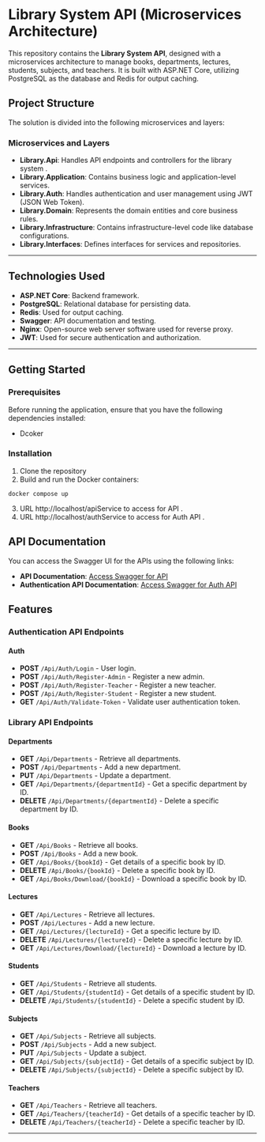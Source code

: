 # Library System API (Microservices Architecture)

This repository contains the **Library System API**, designed with a microservices architecture to manage books, departments, lectures, students, subjects, and teachers. It is built with ASP.NET Core, utilizing PostgreSQL as the database and Redis for output caching.

## Project Structure

The solution is divided into the following microservices and layers: 

### Microservices and Layers

- **Library.Api**: Handles API endpoints and controllers for the library system . 
- **Library.Application**: Contains business logic and application-level services.
- **Library.Auth**: Handles authentication and user management using JWT (JSON Web Token).
- **Library.Domain**: Represents the domain entities and core business rules.
- **Library.Infrastructure**: Contains infrastructure-level code like database configurations.
- **Library.Interfaces**: Defines interfaces for services and repositories.
---


## Technologies Used

- **ASP.NET Core**: Backend framework.
- **PostgreSQL**: Relational database for persisting data.
- **Redis**: Used for output caching.
- **Swagger**: API documentation and testing.
- **Nginx**: Open-source web server software used for reverse proxy.
- **JWT**: Used for secure authentication and authorization.

---

## Getting Started

### Prerequisites

Before running the application, ensure that you have the following dependencies installed:

- Dcoker 

### Installation

1. Clone the repository
2. Build and run the Docker containers:
```docker
docker compose up
```
3. URL http://localhost/apiService to access for API .
5. URL http://localhost/authService to access for Auth API .

## API Documentation

You can access the Swagger UI for the APIs using the following links:

- **API Documentation**: [Access Swagger for API](http://localhost:5253/swagger/index.html)
- **Authentication API Documentation**: [Access Swagger for Auth API](http://localhost:5202/swagger/index.html)


## Features

### Authentication API Endpoints

#### Auth
- **POST** `/Api/Auth/Login` - User login.  
- **POST** `/Api/Auth/Register-Admin` - Register a new admin.  
- **POST** `/Api/Auth/Register-Teacher` - Register a new teacher.  
- **POST** `/Api/Auth/Register-Student` - Register a new student.  
- **GET** `/Api/Auth/Validate-Token` - Validate user authentication token.

### Library API Endpoints

#### Departments
- **GET** `/Api/Departments` - Retrieve all departments.  
- **POST** `/Api/Departments` - Add a new department.  
- **PUT** `/Api/Departments` - Update a department.  
- **GET** `/Api/Departments/{departmentId}` - Get a specific department by ID.  
- **DELETE** `/Api/Departments/{departmentId}` - Delete a specific department by ID.  

#### Books
- **GET** `/Api/Books` - Retrieve all books.  
- **POST** `/Api/Books` - Add a new book.  
- **GET** `/Api/Books/{bookId}` - Get details of a specific book by ID.  
- **DELETE** `/Api/Books/{bookId}` - Delete a specific book by ID.  
- **GET** `/Api/Books/Download/{bookId}` - Download a specific book by ID.  

#### Lectures
- **GET** `/Api/Lectures` - Retrieve all lectures.  
- **POST** `/Api/Lectures` - Add a new lecture.  
- **GET** `/Api/Lectures/{lectureId}` - Get a specific lecture by ID.  
- **DELETE** `/Api/Lectures/{lectureId}` - Delete a specific lecture by ID.  
- **GET** `/Api/Lectures/Download/{lectureId}` - Download a lecture by ID.  

#### Students
- **GET** `/Api/Students` - Retrieve all students.  
- **GET** `/Api/Students/{studentId}` - Get details of a specific student by ID.  
- **DELETE** `/Api/Students/{studentId}` - Delete a specific student by ID.  

#### Subjects
- **GET** `/Api/Subjects` - Retrieve all subjects.  
- **POST** `/Api/Subjects` - Add a new subject.  
- **PUT** `/Api/Subjects` - Update a subject.  
- **GET** `/Api/Subjects/{subjectId}` - Get details of a specific subject by ID.  
- **DELETE** `/Api/Subjects/{subjectId}` - Delete a specific subject by ID.  

#### Teachers
- **GET** `/Api/Teachers` - Retrieve all teachers.  
- **GET** `/Api/Teachers/{teacherId}` - Get details of a specific teacher by ID.  
- **DELETE** `/Api/Teachers/{teacherId}` - Delete a specific teacher by ID.  

---
